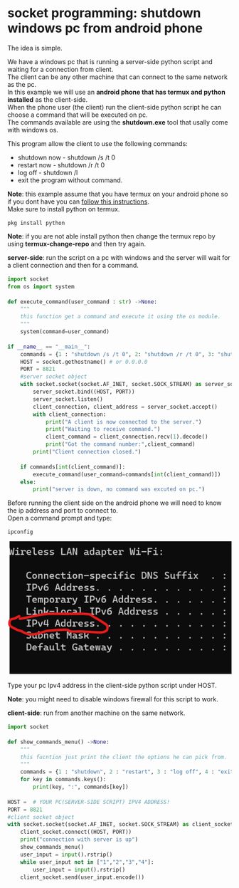# socket programming: shutdown windows pc from android phone

The idea is simple.

We have a windows pc that is running a server-side python script and waiting for a connection from client.<br>
The client can be any other machine that can connect to the same network as the pc.<br>
In this example we will use an **android phone that has termux and python installed** as the client-side.<br>
When the phone user (the client) run the client-side python script he can choose a command that will be executed on pc.<br>
The commands available are using the **shutdown.exe** tool that usally come with windows os.<br>

This program allow the client to use the following commands:
* shutdown now - shutdown /s /t 0
* restart now - shutdown /r /t 0
* log off - shutdown /l
* exit the program without command.

**Note**: this example assume that you have termux on your android phone so if you dont have you can <a href="https://www.geeksforgeeks.org/how-to-install-termux-on-android/">follow this instructions</a>.<br>
Make sure to install python on termux.
```
pkg install python
```
**Note**: if you are not able install python then change the termux repo by using **termux-change-repo**
and then try again.

**server-side**: run the script on a pc with windows and the server will wait for a client connection and then for a command.

```python
import socket
from os import system

def execute_command(user_command : str) ->None:
	"""
	this function get a command and execute it using the os module.
	"""
	system(command=user_command)
	
if __name__ == "__main__":
	commands = {1 : "shutdown /s /t 0", 2: "shutdown /r /t 0", 3: "shutdown /l", 4 : None}
	HOST = socket.gethostname() # or 0.0.0.0
	PORT = 8821
    #server socket object
	with socket.socket(socket.AF_INET, socket.SOCK_STREAM) as server_socket:
		server_socket.bind((HOST, PORT))
		server_socket.listen()
		client_connection, client_address = server_socket.accept()
		with client_connection:
			print("A client is now connected to the server.")
			print("Waiting to receive command.")
			client_command = client_connection.recv(1).decode()
			print("Got the command number:",client_command)
		print("Client connection closed.")
		
	if commands[int(client_command)]:
		execute_command(user_command=commands[int(client_command)])
	else:
		print("server is down, no command was excuted on pc.")

```
Before running the client side on the android phone we will need to know the ip address and port to connect to.<br>
Open a command prompt and type:
```Console
ipconfig
```
<img src="ipconfig.png"></img>

Type your pc Ipv4 address in the client-side python script under HOST.

**Note**: you might need to disable windows firewall for this script to work.

**client-side**: run from another machine on the same network.

```python
import socket

def show_commands_menu() ->None:
	"""
	this fucntion just print the client the options he can pick from.
	"""
	commands = {1 : "shutdown", 2 : "restart", 3 : "log off", 4 : "exit without command"}
	for key in commands.keys():
		print(key, ":", commands[key])

HOST =  # YOUR PC(SERVER-SIDE SCRIPT) IPV4 ADDRESS!
PORT = 8821
#client socket object
with socket.socket(socket.AF_INET, socket.SOCK_STREAM) as client_socket:
	client_socket.connect((HOST, PORT))
    print("connection with server is up")
	show_commands_menu()
	user_input = input().rstrip()
	while user_input not in ["1","2","3","4"]:
		user_input = input().rstrip()
	client_socket.send(user_input.encode())
```